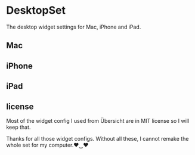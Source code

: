 # DesktopSet

The desktop widget settings for Mac, iPhone and iPad.

## Mac

## iPhone

## iPad

## license

Most of the widget config I used from Übersicht are in MIT license so I will keep that.

Thanks for all those widget configs. Without all these, I cannot remake the whole set for my computer.♥‿♥